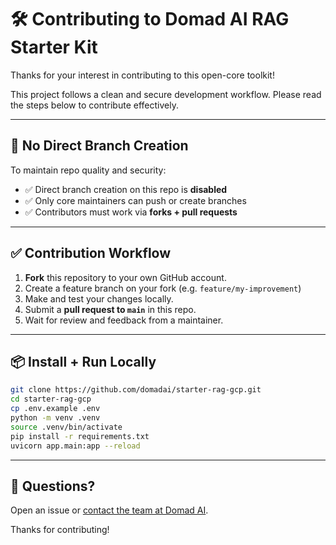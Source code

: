 # 🛠️ Contributing to Domad AI RAG Starter Kit

Thanks for your interest in contributing to this open-core toolkit!

This project follows a clean and secure development workflow. Please read the steps below to contribute effectively.

---

## 🚫 No Direct Branch Creation

To maintain repo quality and security:
- ✅ Direct branch creation on this repo is **disabled**
- ✅ Only core maintainers can push or create branches
- ✅ Contributors must work via **forks + pull requests**

---

## ✅ Contribution Workflow

1. **Fork** this repository to your own GitHub account.
2. Create a feature branch on your fork (e.g. `feature/my-improvement`)
3. Make and test your changes locally.
4. Submit a **pull request to `main`** in this repo.
5. Wait for review and feedback from a maintainer.

---

## 📦 Install + Run Locally

```bash
git clone https://github.com/domadai/starter-rag-gcp.git
cd starter-rag-gcp
cp .env.example .env
python -m venv .venv
source .venv/bin/activate
pip install -r requirements.txt
uvicorn app.main:app --reload
```

---

## 💬 Questions?

Open an issue or [contact the team at Domad AI](https://domad-ai.com).

Thanks for contributing!
